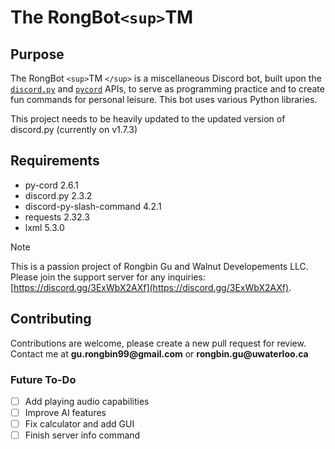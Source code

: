 # The RongBot`<sup>`TM

## Purpose

The RongBot `<sup>`TM `</sup>` is a miscellaneous Discord bot, built upon the [`discord.py`](https://discordpy.readthedocs.io/en/stable/) and [`pycord`](https://pycord.dev/) APIs, to serve as programming practice and to create fun commands for personal leisure. This bot uses various Python libraries.

This project needs to be heavily updated to the updated version of discord.py (currently on v1.7.3)

## Requirements

- py-cord 2.6.1
- discord.py 2.3.2
- discord-py-slash-command 4.2.1
- requests 2.32.3
- lxml 5.3.0

> [!NOTE]
> This is a passion project of Rongbin Gu and Walnut Developements LLC. Please join the support server for any inquiries: [https://discord.gg/3ExWbX2AXf](https://discord.gg/3ExWbX2AXf).

## Contributing

Contributions are welcome, please create a new pull request for review. Contact me at __gu.rongbin99@gmail.com__ or __rongbin.gu@uwaterloo.ca__

### Future To-Do

- [ ] Add playing audio capabilities
- [ ] Improve AI features
- [ ] Fix calculator and add GUI
- [ ] Finish server info command
